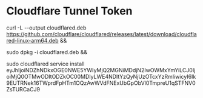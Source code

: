 # Cloudflare Tunnel Token
curl -L --output cloudflared.deb https://github.com/cloudflare/cloudflared/releases/latest/download/cloudflared-linux-arm64.deb && 

sudo dpkg -i cloudflared.deb && 

sudo cloudflared service install eyJhIjoiNDZhNDkxOGE0NWE5YWIyMjQ2MGNiMDdjN2IwOWMxYmYiLCJ0IjoiMjQ0OTMwODItODZkOC00MDIyLWE4NDItYzQyNjUzOTcxYzRmIiwicyI6Ik9EUTRNek16TWprdFpHTm1OQzAwWVdFNExUbGpObVl0TmpreU1qSTFNV0ZsTURCaCJ9